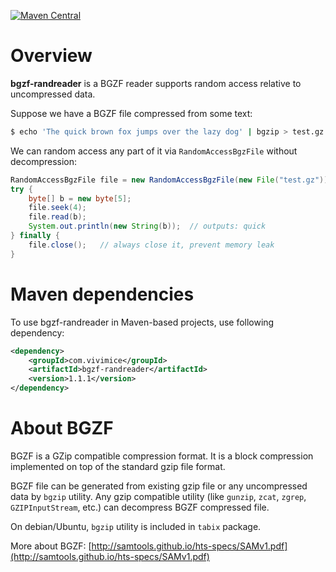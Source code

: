 [![Maven Central](https://maven-badges.herokuapp.com/maven-central/com.vivimice/bgzf-randreader/badge.svg)](https://maven-badges.herokuapp.com/maven-central/com.vivimice/bgzf-randreader)

# Overview

**bgzf-randreader** is a BGZF reader supports random access relative to uncompressed data.

Suppose we have a BGZF file compressed from some text:

```sh
$ echo 'The quick brown fox jumps over the lazy dog' | bgzip > test.gz
```

We can random access any part of it via `RandomAccessBgzFile` without decompression:

```java
RandomAccessBgzFile file = new RandomAccessBgzFile(new File("test.gz"));
try {
    byte[] b = new byte[5];
    file.seek(4);
    file.read(b);
    System.out.println(new String(b));  // outputs: quick
} finally {
    file.close();   // always close it, prevent memory leak
}
```

# Maven dependencies

To use bgzf-randreader in Maven-based projects, use following dependency:

```xml
<dependency>
    <groupId>com.vivimice</groupId>
    <artifactId>bgzf-randreader</artifactId>
    <version>1.1.1</version>
</dependency>
```

# About BGZF

BGZF is a GZip compatible compression format. It is a block compression implemented on top of the standard gzip file format.

BGZF file can be generated from existing gzip file or any uncompressed data by `bgzip` utility. Any gzip compatible utility (like `gunzip`, `zcat`, `zgrep`, `GZIPInputStream`, etc.) can decompress BGZF compressed file.

On debian/Ubuntu, `bgzip` utility is included in `tabix` package.

More about BGZF: [http://samtools.github.io/hts-specs/SAMv1.pdf](http://samtools.github.io/hts-specs/SAMv1.pdf)
